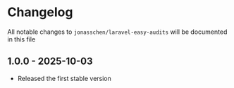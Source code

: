 # Changelog

All notable changes to `jonasschen/laravel-easy-audits` will be documented in this file

## 1.0.0 - 2025-10-03

-   Released the first stable version
